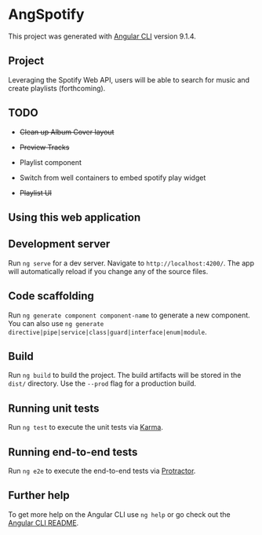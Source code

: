 # AngSpotify

This project was generated with [Angular CLI](https://github.com/angular/angular-cli) version 9.1.4.

## Project

Leveraging the Spotify Web API, users will be able to search for music and create playlists (forthcoming).

## TODO

* ~~Clean up Album Cover layout~~

* ~~Preview Tracks~~

* Playlist component

* Switch from well containers to embed spotify play widget

* ~~Playlist UI~~

## Using this web application


## Development server

Run `ng serve` for a dev server. Navigate to `http://localhost:4200/`. The app will automatically reload if you change any of the source files.

## Code scaffolding

Run `ng generate component component-name` to generate a new component. You can also use `ng generate directive|pipe|service|class|guard|interface|enum|module`.

## Build

Run `ng build` to build the project. The build artifacts will be stored in the `dist/` directory. Use the `--prod` flag for a production build.

## Running unit tests

Run `ng test` to execute the unit tests via [Karma](https://karma-runner.github.io).

## Running end-to-end tests

Run `ng e2e` to execute the end-to-end tests via [Protractor](http://www.protractortest.org/).

## Further help

To get more help on the Angular CLI use `ng help` or go check out the [Angular CLI README](https://github.com/angular/angular-cli/blob/master/README.md).
